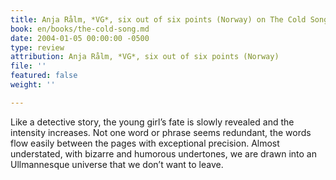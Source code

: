 ```yaml
---
title: Anja Rålm, *VG*, six out of six points (Norway) on The Cold Song
book: en/books/the-cold-song.md
date: 2004-01-05 00:00:00 -0500
type: review
attribution: Anja Rålm, *VG*, six out of six points (Norway)
file: ''
featured: false
weight: ''

---
```

Like a detective story, the young girl’s fate is slowly revealed and the intensity increases. Not one word or phrase seems redundant, the words flow easily between the pages with exceptional precision. Almost understated, with bizarre and humorous undertones, we are drawn into an Ullmannesque universe that we don’t want to leave.